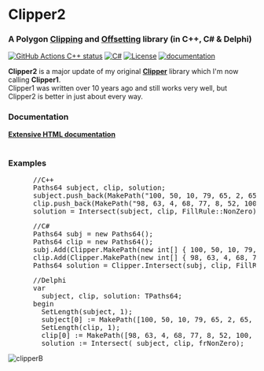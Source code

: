 # Clipper2
### A Polygon <a href="https://en.wikipedia.org/wiki/Clipping_(computer_graphics)">Clipping</a> and <a href="https://en.wikipedia.org/wiki/Parallel_curve">Offsetting</a> library (in C++, C# &amp; Delphi)<br>
[![GitHub Actions C++ status](https://github.com/AngusJohnson/Clipper2/actions/workflows/actions_cpp.yml/badge.svg)](https://github.com/AngusJohnson/Clipper2/actions/workflows/actions_cpp.yml)&nbsp;[![C#](https://github.com/AngusJohnson/Clipper2/actions/workflows/actions_csharp.yml/badge.svg)](https://github.com/AngusJohnson/Clipper2/actions/workflows/actions_csharp.yml)&nbsp;[![License](https://img.shields.io/badge/License-Boost_1.0-lightblue.svg)](https://www.boost.org/LICENSE_1_0.txt)
[![documentation](https://user-images.githubusercontent.com/5280692/187831487-f80b9a46-ef97-494e-9c13-948445e8047e.png)](http://www.angusj.com/clipper2/Docs/Overview.htm)


<b>Clipper2</b> is a major update of my original <a href="https://sourceforge.net/projects/polyclipping/"><b>Clipper</b></a> library which I'm now calling <b>Clipper1</b>.<br> Clipper1 was written over 10 years ago and still works very well, but Clipper2 is better in just about every way.

### Documentation

 <a href="http://www.angusj.com/clipper2/Docs/Overview.htm"><b>Extensive HTML documentation</b></a>
<br><br>

### Examples

<pre>
      //C++
      Paths64 subject, clip, solution;
      subject.push_back(MakePath("100, 50, 10, 79, 65, 2, 65, 98, 10, 21"));
      clip.push_back(MakePath("98, 63, 4, 68, 77, 8, 52, 100, 19, 12"));
      solution = Intersect(subject, clip, FillRule::NonZero);</pre>
<pre>      //C#
      Paths64 subj = new Paths64();
      Paths64 clip = new Paths64();
      subj.Add(Clipper.MakePath(new int[] { 100, 50, 10, 79, 65, 2, 65, 98, 10, 21 }));
      clip.Add(Clipper.MakePath(new int[] { 98, 63, 4, 68, 77, 8, 52, 100, 19, 12 }));
      Paths64 solution = Clipper.Intersect(subj, clip, FillRule.NonZero);</pre>
<pre>      //Delphi
      var 
        subject, clip, solution: TPaths64;
      begin
        SetLength(subject, 1);
        subject[0] := MakePath([100, 50, 10, 79, 65, 2, 65, 98, 10, 21]);
        SetLength(clip, 1);
        clip[0] := MakePath([98, 63, 4, 68, 77, 8, 52, 100, 19, 12]);
        solution := Intersect( subject, clip, frNonZero);</pre>
![clipperB](https://user-images.githubusercontent.com/5280692/178123810-1719a1f5-25c3-4a9e-b419-e575ff056272.svg)

